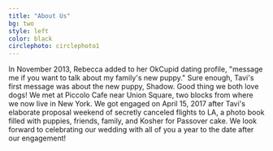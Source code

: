 ```yaml
---
title: "About Us"
bg: two
style: left
color: black
circlephoto: circlephoto1
---
```

In November 2013, Rebecca added to her OkCupid dating profile, "message me if you want to talk about my family's new puppy." Sure enough, Tavi's first message was about the new puppy, Shadow. Good thing we both love dogs! We met at Piccolo Cafe near Union Square, two blocks from where we now live in New York. We got engaged on April 15, 2017 after Tavi's elaborate proposal weekend of secretly canceled flights to LA, a photo book filled with puppies, friends, family, and Kosher for Passover cake. We look forward to celebrating our wedding with all of you a year to the date after our engagement!
